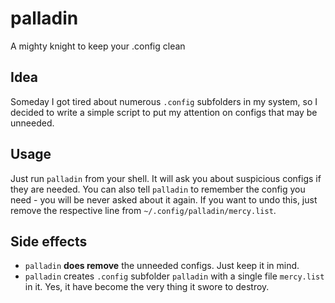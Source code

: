 # palladin
A mighty knight to keep your .config clean

## Idea
Someday I got tired about numerous `.config` subfolders in my system, so I decided to write a simple script to put my attention on configs that may be unneeded.

## Usage
Just run `palladin` from your shell. It will ask you about suspicious configs if they are needed. You can also tell `palladin` to remember the config you need - you will be never asked about it again. If you want to undo this, just remove the respective line from `~/.config/palladin/mercy.list`.

## Side effects
- `palladin` **does remove** the unneeded configs. Just keep it in mind.
- `palladin` creates `.config` subfolder `palladin` with a single file `mercy.list` in it. Yes, it have become the very thing it swore to destroy.

